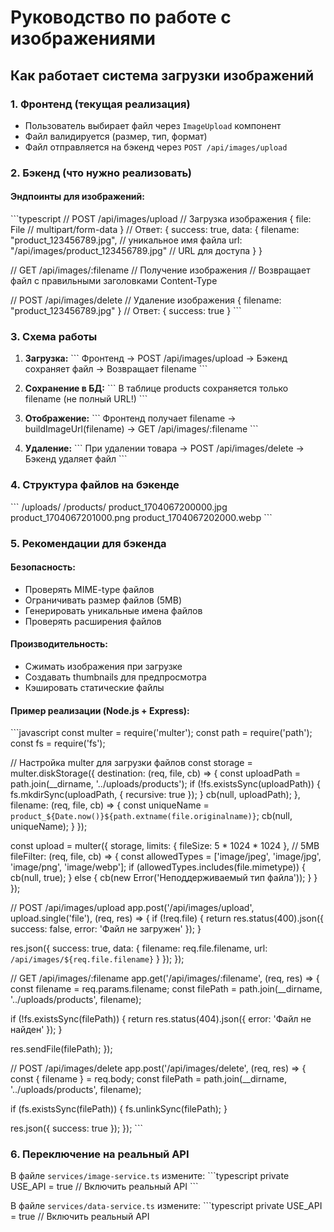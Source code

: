 # Руководство по работе с изображениями

## Как работает система загрузки изображений

### 1. Фронтенд (текущая реализация)
- Пользователь выбирает файл через `ImageUpload` компонент
- Файл валидируется (размер, тип, формат)
- Файл отправляется на бэкенд через `POST /api/images/upload`

### 2. Бэкенд (что нужно реализовать)

#### Эндпоинты для изображений:

\`\`\`typescript
// POST /api/images/upload
// Загрузка изображения
{
  file: File // multipart/form-data
}
// Ответ:
{
  success: true,
  data: {
    filename: "product_123456789.jpg", // уникальное имя файла
    url: "/api/images/product_123456789.jpg" // URL для доступа
  }
}

// GET /api/images/:filename
// Получение изображения
// Возвращает файл с правильными заголовками Content-Type

// POST /api/images/delete
// Удаление изображения
{
  filename: "product_123456789.jpg"
}
// Ответ:
{
  success: true
}
\`\`\`

### 3. Схема работы

1. **Загрузка:**
   \`\`\`
   Фронтенд → POST /api/images/upload → Бэкенд сохраняет файл → Возвращает filename
   \`\`\`

2. **Сохранение в БД:**
   \`\`\`
   В таблице products сохраняется только filename (не полный URL!)
   \`\`\`

3. **Отображение:**
   \`\`\`
   Фронтенд получает filename → buildImageUrl(filename) → GET /api/images/:filename
   \`\`\`

4. **Удаление:**
   \`\`\`
   При удалении товара → POST /api/images/delete → Бэкенд удаляет файл
   \`\`\`

### 4. Структура файлов на бэкенде

\`\`\`
/uploads/
  /products/
    product_1704067200000.jpg
    product_1704067201000.png
    product_1704067202000.webp
\`\`\`

### 5. Рекомендации для бэкенда

#### Безопасность:
- Проверять MIME-type файлов
- Ограничивать размер файлов (5MB)
- Генерировать уникальные имена файлов
- Проверять расширения файлов

#### Производительность:
- Сжимать изображения при загрузке
- Создавать thumbnails для предпросмотра
- Кэшировать статические файлы

#### Пример реализации (Node.js + Express):

\`\`\`javascript
const multer = require('multer');
const path = require('path');
const fs = require('fs');

// Настройка multer для загрузки файлов
const storage = multer.diskStorage({
  destination: (req, file, cb) => {
    const uploadPath = path.join(__dirname, '../uploads/products');
    if (!fs.existsSync(uploadPath)) {
      fs.mkdirSync(uploadPath, { recursive: true });
    }
    cb(null, uploadPath);
  },
  filename: (req, file, cb) => {
    const uniqueName = `product_${Date.now()}${path.extname(file.originalname)}`;
    cb(null, uniqueName);
  }
});

const upload = multer({
  storage,
  limits: { fileSize: 5 * 1024 * 1024 }, // 5MB
  fileFilter: (req, file, cb) => {
    const allowedTypes = ['image/jpeg', 'image/jpg', 'image/png', 'image/webp'];
    if (allowedTypes.includes(file.mimetype)) {
      cb(null, true);
    } else {
      cb(new Error('Неподдерживаемый тип файла'));
    }
  }
});

// POST /api/images/upload
app.post('/api/images/upload', upload.single('file'), (req, res) => {
  if (!req.file) {
    return res.status(400).json({ success: false, error: 'Файл не загружен' });
  }

  res.json({
    success: true,
    data: {
      filename: req.file.filename,
      url: `/api/images/${req.file.filename}`
    }
  });
});

// GET /api/images/:filename
app.get('/api/images/:filename', (req, res) => {
  const filename = req.params.filename;
  const filePath = path.join(__dirname, '../uploads/products', filename);
  
  if (!fs.existsSync(filePath)) {
    return res.status(404).json({ error: 'Файл не найден' });
  }
  
  res.sendFile(filePath);
});

// POST /api/images/delete
app.post('/api/images/delete', (req, res) => {
  const { filename } = req.body;
  const filePath = path.join(__dirname, '../uploads/products', filename);
  
  if (fs.existsSync(filePath)) {
    fs.unlinkSync(filePath);
  }
  
  res.json({ success: true });
});
\`\`\`

### 6. Переключение на реальный API

В файле `services/image-service.ts` измените:
\`\`\`typescript
private USE_API = true // Включить реальный API
\`\`\`

В файле `services/data-service.ts` измените:
\`\`\`typescript
private USE_API = true // Включить реальный API
